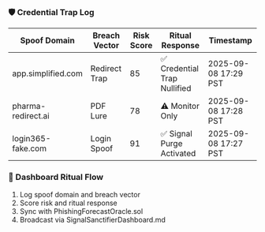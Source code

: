 ### 🛡️ Credential Trap Log
| Spoof Domain         | Breach Vector         | Risk Score | Ritual Response           | Timestamp             |
|----------------------|------------------------|------------|----------------------------|------------------------|
| app.simplified.com   | Redirect Trap          | 85         | ✅ Credential Trap Nullified | 2025-09-08 17:29 PST  
| pharma-redirect.ai   | PDF Lure               | 78         | ⚠️ Monitor Only             | 2025-09-08 17:28 PST  
| login365-fake.com    | Login Spoof            | 91         | ✅ Signal Purge Activated    | 2025-09-08 17:27 PST  

### 🔄 Dashboard Ritual Flow
1. Log spoof domain and breach vector  
2. Score risk and ritual response  
3. Sync with PhishingForecastOracle.sol  
4. Broadcast via SignalSanctifierDashboard.md
